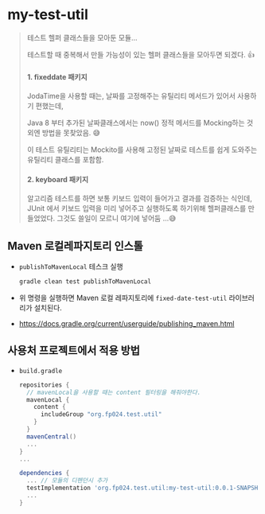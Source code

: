 # my-test-util

> 테스트 헬퍼 클래스들을 모아둔 모듈...
>
> 테스트할 때 중복해서 만들 가능성이 있는 헬퍼 클래스들을 모아두면 되겠다. 👍
>
> 
>
> #### 1. fixeddate 패키지
>
> JodaTime을 사용할 때는, 날짜를 고정해주는 유틸리티 메서드가 있어서 사용하기 편했는데, 
>
> Java 8 부터 추가된 날짜클래스에서는 now() 정적 메서드를 Mocking하는 것외엔 방법을 못찾았음. 😅
>
> 이 테스트 유틸리티는 Mockito를 사용해 고정된 날짜로 테스트를 쉽게 도와주는 유틸리티 클래스를 포함함.
>
> 
>
> #### 2. keyboard 패키지
>
> 알고리즘 테스트를 하면 보통 키보드 입력이 들어가고 결과를 검증하는 식인데, JUnit 에서 키보드 입력을 미리 넣어주고 실행하도록 하기위해 헬퍼클래스를 만들었었다. 그것도 쓸일이 모르니 여기에 넣어둠 ...😅





## Maven 로컬레파지토리 인스톨

* `publishToMavenLocal` 테스크 실행

  ```sh
  gradle clean test publishToMavenLocal
  ```

* 위 명령을 실행하면 Maven 로컬 레파지토리에 `fixed-date-test-util` 라이브러리가 설치된다.

* https://docs.gradle.org/current/userguide/publishing_maven.html

  

## 사용처 프로젝트에서 적용 방법

* `build.gradle`

  ```groovy
  repositories {
    // mavenLocal을 사용할 때는 content 필터링을 해줘야한다.
    mavenLocal {    
      content {
        includeGroup "org.fp024.test.util"
      }
    }
    mavenCentral()
    ...
  }
  ...
  
  dependencies {
    ... // 모듈의 디펜던시 추가
    testImplementation 'org.fp024.test.util:my-test-util:0.0.1-SNAPSHOT'
    ...
  }
  ```
  
  
